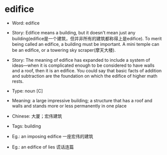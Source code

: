 # edifice

- Word: edifice
- Story: Edifice means a building, but it doesn't mean just any building(edifice是一个建筑，但并非所有的建筑都称得上是edifice). To merit being called an edifice, a building must be important. A mini temple can be an edifice, or a towering sky scraper(摩天大楼).
- Story: The meaning of edifice has expanded to include a system of ideas––when it is complicated enough to be considered to have walls and a roof, then it is an edifice. You could say that basic facts of addition and subtraction are the foundation on which the edifice of higher math rests.

- Type: noun [C]
- Meaning: a large impressive building; a structure that has a roof and walls and stands more or less permanently in one place
- Chinese: 大厦；宏伟建筑
- Tags: building
- Eg.: an imposing edifice 一座宏伟的建筑
- Eg.: an edifice of lies 谎话连篇

